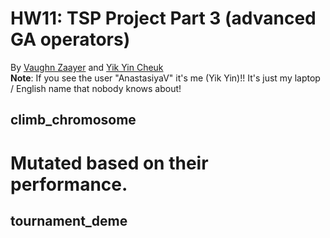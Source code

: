 # HW11: TSP Project Part 3 (advanced GA operators)
By [Vaughn Zaayer](https://github.com/vaughnzaayer) and [Yik Yin Cheuk](https://github.com/ycheuk)
<br />
**Note**: If you see the user "AnastasiyaV" it's me (Yik Yin)!! It's just my laptop / English name that nobody knows about!
## climb_chromosome
# Mutated based on their performance. 
## tournament_deme
# 
